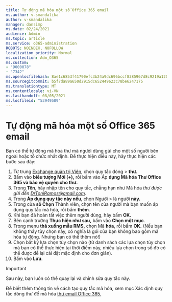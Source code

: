 ```yaml
---
title: Tự động mã hóa một số Office 365 email
ms.author: v-smandalika
author: v-smandalika
manager: dansimp
ms.date: 02/24/2021
audience: Admin
ms.topic: article
ms.service: o365-administration
ROBOTS: NOINDEX, NOFOLLOW
localization_priority: Normal
ms.collection: Adm_O365
ms.custom:
- "9000078"
- "7342"
ms.openlocfilehash: 8ae1c6853f41790efc3b24a9dc696bccf8385967d8c9219a1200e287e6ce32a1
ms.sourcegitcommit: b5f7da89a650d2915dc652449623c78be6247175
ms.translationtype: MT
ms.contentlocale: vi-VN
ms.lasthandoff: 08/05/2021
ms.locfileid: "53949589"
---
```

# <a name="automatically-encrypt-certain-office-365-email-messages"></a>Tự động mã hóa một số Office 365 email

Bạn có thể tự động mã hóa thư mà người dùng gửi cho một số người bên ngoài hoặc tổ chức nhất định. Để thực hiện điều này, hãy thực hiện các bước sau đây:

1. Từ trung [Exchange quản trị Viên](https://outlook.office365.com/ecp/), chọn quy tắc dòng > **thư.** 
2. Bấm vào **biểu tượng Mới (+),** rồi bấm vào Áp **dụng Mã hóa Thư Office 365 và bảo vệ quyền cho thư.**
3. Trong **Tên**, hãy nhập tên cho quy tắc, chẳng hạn như Mã hóa *thư được gửi đến DrToniRamos@gmail.com.*
4. Trong **Áp dụng quy tắc này nếu**, chọn Người > là người **này.** 
5. Trong cửa **sổ Chọn** Thành viên, chọn tên của người mà bạn muốn áp dụng quy tắc mã hóa, rồi bấm **thêm**. 
6. Khi bạn đã hoàn tất việc thêm người dùng, hãy bấm **OK.**
7. Bên cạnh trường **Thực hiện như sau,** bấm vào **Chọn một mục**. 
8. Trong menu **thả xuống mẫu RMS,** chọn Mã **hóa**, rồi bấm **OK.** (Nếu bạn không thấy tùy chọn này, có nghĩa là gói của bạn không bao gồm mã hóa tự động. Nhưng bạn có thể thêm nó!)
9. Chọn bất kỳ lựa chọn tùy chọn nào (từ danh sách các lựa chọn tùy chọn mà bạn có thể thực hiện tại thời điểm này, nhiều lựa chọn trong số đó có thể được để lại cài đặt mặc định cho đơn giản).
10. Bấm vào **Lưu**.

> [!IMPORTANT]
> Sau này, bạn luôn có thể quay lại và chỉnh sửa quy tắc này.

Để biết thêm thông tin về cách tạo quy tắc mã hóa, xem mục Xác định quy tắc dòng thư để mã hóa [thư email Office 365.](https://docs.microsoft.com/microsoft-365/compliance/define-mail-flow-rules-to-encrypt-email)

